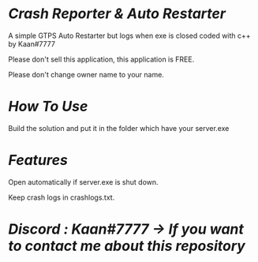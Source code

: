 # *Crash Reporter & Auto Restarter*
A simple GTPS Auto Restarter but logs when exe is closed coded with c++ by Kaan#7777

Please don't sell this application, this application is FREE.

Please don't change owner name to your name.

# *How To Use*
Build the solution and put it in the folder which have your server.exe

# *Features*
Open automatically if server.exe is shut down.

Keep crash logs in crashlogs.txt.


# *Discord : Kaan#7777 -> If you want to contact me about this repository*
